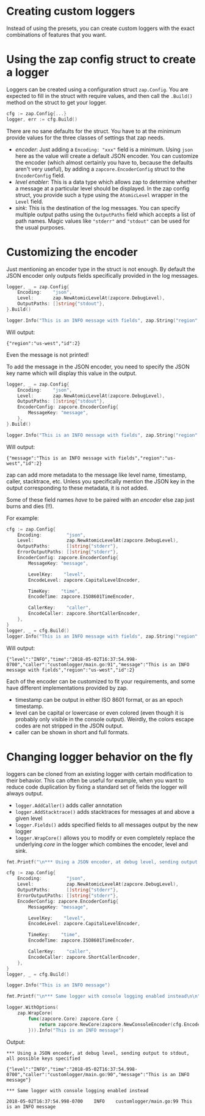 # Creating custom loggers

Instead of using the presets, you can create custom loggers with the exact 
combinations of features that you want.

# Using the zap config struct to create a logger

Loggers can be created using a configuration struct `zap.Config`. You are expected 
to fill in the struct with require values, and then call the `.Build()` method
on the struct to get your logger.

```go
cfg := zap.Config{...}
logger, err := cfg.Build()
```

There are no sane defaults for the struct. You have to at the minimum provide 
values for the three classes of settings that zap needs.

* _encoder_: Just adding a `Encoding: "xxx"` field is a minimum. Using `json` 
   here as the value will create a default JSON encoder. You can customize the 
   encoder (which almost certainly you have to, because the defaults aren't very 
   useful), by adding a `zapcore.EncoderConfig` struct to the `EncoderConfig` 
   field.
* _level enabler_: This is a data type which allows zap to determine whether a 
   message at a particular level should be displayed. In the zap config struct, 
   you provide such a type using the `AtomicLevel` wrapper in the `Level` field.
* _sink_: This is the destination of the log messages. You can specify multiple
   output paths using the `OutputPaths` field which accepts a list of path names.
   Magic values like `"stderr"` and `"stdout"` can be used for the usual 
   purposes.
  
# Customizing the encoder

Just mentioning an encoder type in the struct is not enough. By default the
JSON encoder only outputs fields specifically provided in the log messages.

```go
logger, _ = zap.Config{
    Encoding:    "json",
    Level:       zap.NewAtomicLevelAt(zapcore.DebugLevel),
    OutputPaths: []string{"stdout"},
}.Build()

logger.Info("This is an INFO message with fields", zap.String("region", "us-west"), zap.Int("id", 2))
```

Will output:

```
{"region":"us-west","id":2}
```

Even the message is not printed!

To add the message in the JSON encoder, you need to specify the JSON key name
which will display this value in the output.

```go
logger, _ = zap.Config{
    Encoding:    "json",
    Level:       zap.NewAtomicLevelAt(zapcore.DebugLevel),
    OutputPaths: []string{"stdout"},
    EncoderConfig: zapcore.EncoderConfig{
        MessageKey: "message",
    },
}.Build()

logger.Info("This is an INFO message with fields", zap.String("region", "us-west"), zap.Int("id", 2))
```

Will output:

```
{"message":"This is an INFO message with fields","region":"us-west","id":2}
```

zap can add more metadata to the message like level name, timestamp, caller,
stacktrace, etc. Unless you specifically mention the JSON key in the output 
corresponding to these metadata, it is not added.

Some of these field names *have* to be paired with an _encoder_ else zap just
burns and dies (!!).

For example:

```go
cfg := zap.Config{
    Encoding:         "json",
    Level:            zap.NewAtomicLevelAt(zapcore.DebugLevel),
    OutputPaths:      []string{"stderr"},
    ErrorOutputPaths: []string{"stderr"},
    EncoderConfig: zapcore.EncoderConfig{
        MessageKey: "message",

        LevelKey:    "level",
        EncodeLevel: zapcore.CapitalLevelEncoder,

        TimeKey:    "time",
        EncodeTime: zapcore.ISO8601TimeEncoder,

        CallerKey:    "caller",
        EncodeCaller: zapcore.ShortCallerEncoder,
    },
}
logger, _ = cfg.Build()
logger.Info("This is an INFO message with fields", zap.String("region", "us-west"), zap.Int("id", 2))
```

Will output:

```
{"level":"INFO","time":"2018-05-02T16:37:54.998-0700","caller":"customlogger/main.go:91","message":"This is an INFO message with fields","region":"us-west","id":2}
```

Each of the encoder can be customized to fit your requirements, and some have
different implementations provided by zap. 

- timestamp can be output in either ISO 8601 format, or as an epoch timestamp.
- level can be capital or lowercase or even colored (even though it is probably 
  only visible in the console output). Weirdly, the colors escape codes are 
  not stripped in the JSON output.
- caller can be shown in short and full formats.

# Changing logger behavior on the fly

loggers can be cloned from an existing logger with certain modification to their
behavior. This can often be useful for example, when you want to reduce code 
duplication by fixing a standard set of fields the logger will always output.

* `logger.AddCaller()` adds caller annotation
* `logger.AddStacktrace()` adds stacktraces for messages at and above a given 
  level
* `logger.Fields()` adds specified fields to all messages output by the new logger
* `logger.WrapCore()` allows you to modify or even completely replace the 
  underlying _core_ in the logger which combines the encoder, level and sink.

```go
fmt.Printf("\n*** Using a JSON encoder, at debug level, sending output to stdout, all possible keys specified\n\n")

cfg := zap.Config{
    Encoding:         "json",
    Level:            zap.NewAtomicLevelAt(zapcore.DebugLevel),
    OutputPaths:      []string{"stderr"},
    ErrorOutputPaths: []string{"stderr"},
    EncoderConfig: zapcore.EncoderConfig{
        MessageKey: "message",

        LevelKey:    "level",
        EncodeLevel: zapcore.CapitalLevelEncoder,

        TimeKey:    "time",
        EncodeTime: zapcore.ISO8601TimeEncoder,

        CallerKey:    "caller",
        EncodeCaller: zapcore.ShortCallerEncoder,
    },
}
logger, _ = cfg.Build()

logger.Info("This is an INFO message")

fmt.Printf("\n*** Same logger with console logging enabled instead\n\n")

logger.WithOptions(
    zap.WrapCore(
        func(zapcore.Core) zapcore.Core {
            return zapcore.NewCore(zapcore.NewConsoleEncoder(cfg.EncoderConfig), zapcore.AddSync(os.Stderr), zapcore.DebugLevel)
        })).Info("This is an INFO message")

```

Output:

```
*** Using a JSON encoder, at debug level, sending output to stdout, all possible keys specified

{"level":"INFO","time":"2018-05-02T16:37:54.998-0700","caller":"customlogger/main.go:90","message":"This is an INFO message"}

*** Same logger with console logging enabled instead

2018-05-02T16:37:54.998-0700    INFO    customlogger/main.go:99 This is an INFO message

```